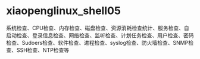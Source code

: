 # xiaopenglinux_shell05
系统检查、CPU检查、内存检查、磁盘检查、资源消耗检查统计、服务检查、自启动检查、登录信息检查、网络检查、监听检查、计划任务检查、用户检查、密码检查、Sudoers检查、软件检查、进程检查、syslog检查、防火墙检查、SNMP检查、SSH检查、NTP检查等
